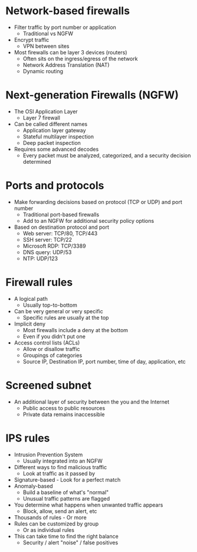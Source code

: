 # Network-based firewalls
- Filter traffic by port number or application
	- Traditional vs NGFW
- Encrypt traffic
	- VPN between sites
- Most firewalls can be layer 3 devices (routers)
	- Often sits on the ingress/egress of the network
	- Network Address Translation (NAT)
	- Dynamic routing
# Next-generation Firewalls (NGFW)
- The OSI Application Layer
	- Layer 7 firewall
- Can be called different names
	- Application layer gateway
	- Stateful multilayer inspection
	- Deep packet inspection
- Requires some advanced decodes
	- Every packet must be analyzed, categorized, and a security decision determined
# Ports and protocols
- Make forwarding decisions based on protocol (TCP or UDP) and port number
	- Traditional port-based firewalls
	- Add to an NGFW for additional security policy options
- Based on destination protocol and port
	- Web server: TCP/80, TCP/443
	- SSH server: TCP/22
	- Microsoft RDP: TCP/3389
	- DNS query: UDP/53
	- NTP: UDP/123
# Firewall rules
- A logical path
	- Usually top-to-bottom
- Can be very general or very specific
	- Specific rules are usually at the top
- Implicit deny
	- Most firewalls include a deny at the bottom
	- Even if you didn't put one
- Access control lists (ACLs)
	- Allow or disallow traffic
	- Groupings of categories
	- Source IP, Destination IP, port number, time of day, application, etc
# Screened subnet
- An additional layer of security between the you and the Internet
	- Public access to public resources
	- Private data remains inaccessible
# IPS rules
- Intrusion Prevention System
	- Usually integrated into an NGFW
- Different ways to find malicious traffic
	- Look at traffic as it passed by
- Signature-based - Look for a perfect match
- Anomaly-based
	- Build a baseline of what's "normal"
	- Unusual traffic patterns are flagged
- You determine what happens when unwanted traffic appears
	- Block, allow, send an alert, etc
- Thousands of rules - Or more
- Rules can be customized by group
	- Or as individual rules
- This can take time to find the right balance
	- Security / alert "noise" / false positives